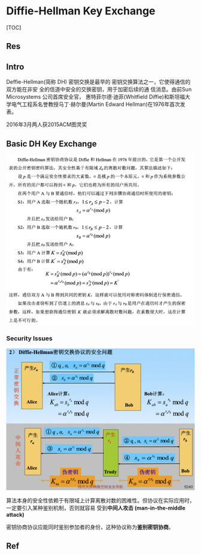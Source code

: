 # Diffie-Hellman Key Exchange

[TOC]



## Res


## Intro
Deffie-Hellman(简称 DH) 密钥交换是最早的 密钥交换算法之一，它使得通信的双方能在非安 全的信道中安全的交换密钥，用于加密后续的通 信消息。由前Sun Microsystems 公司首席安全官， 惠特菲尔德·迪菲(Whitfield Diffie)和斯坦福大 学电气工程系名誉教授马丁·赫尔曼(Martin Edward Hellman)在1976年首次发表。

2016年3月两人获2015ACM图灵奖



## Basic DH Key Exchange
![](../../../../../../../Assets/Pics/Screenshot%202023-06-06%20at%208.39.52%20AM.png)


### Security Issues
![](../../../../../../../Assets/Pics/Screenshot%202023-06-06%20at%208.43.35%20AM.png)

算法本身的安全性依赖于有限域上计算离散对数的困难性。但协议在实际应用时，一定要引入某种鉴别机制，否则就容易 受到**中间人攻击 (man-in-the-middle attack)**

密钥协商协议应能同时鉴别参加者的身份，这种协议称为**鉴别密钥协商**。



## Ref

